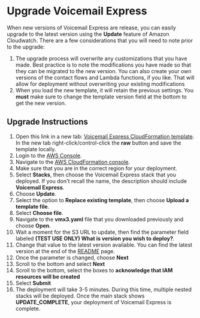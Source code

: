 # Upgrade Voicemail Express
When new versions of Voicemail Express are release, you can easily upgrade to the latest version using the **Update** feature of Amazon Cloudwatch. There are a few considerations that you will need to note prior to the upgrade:

1.  The upgrade process will overwrite any customizations that you have made. Best practice is to note the modifications you have made so that they can be migrated to the new version. You can also create your own versions of the contact flows and Lambda functions, if you like. That will allow for deployment without overwriting your existing modifications
1.  When you load the new template, it will retain the previous settings. You **must** make sure to change the template version field at the bottom to get the new version.

## Upgrade Instructions
1.  Open this link in a new tab: [Voicemail Express CloudFormation template](../CloudFormation/vmx3.yaml). In the new tab right-click/control-click the **raw** button and save the template locally.
1.  Login to the [AWS Console](https://console.aws.amazon.com).
1.  Navigate to the [AWS CloudFormation console](https://console.aws.amazon.com/cloudformation/home).
1.  Make sure that you are in the correct region for your deployment.
1.  Select **Stacks**, then choose the Voicemail Express stack that you deployed. If you don't recall the name, the description should include **Voicemail Express**.
1.  Choose **Update**.
1.  Select the option to **Replace existing template**, then choose **Upload a template file**.
1.  Select **Choose file**.
1.  Navigate to the **vmx3.yaml** file that you downloaded previously and choose **Open**.
1.  Wait a moment for the S3 URL to update, then find the parameter field labeled **(TEST USE ONLY) What is version you wish to deploy?**.
1.  Change that value to the latest version available. You can find the latest version at the end of the [README](https://github.com/amazon-connect/voicemail-express-amazon-connect) page.
1.  Once the parameter is changed, choose **Next**
1. 	Scroll to the bottom and select **Next**
1. 	Scroll to the bottom, select the boxes to **acknowledge that IAM resources will be created**
1.  Select **Submit**
1.  The deployment will take 3-5 minutes. During this time, multiple nested stacks will be deployed. Once the main stack shows **UPDATE_COMPLETE**, your deployment of Voicemail Express is complete. 